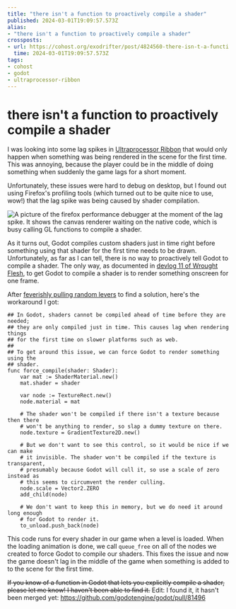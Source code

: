 ```yaml
---
title: "there isn't a function to proactively compile a shader"
published: 2024-03-01T19:09:57.573Z
alias:
- "there isn't a function to proactively compile a shader"
crossposts:
- url: https://cohost.org/exodrifter/post/4824560-there-isn-t-a-functi
  time: 2024-03-01T19:09:57.573Z
tags:
- cohost
- godot
- ultraprocessor-ribbon
---
```


# there isn't a function to proactively compile a shader

I was looking into some lag spikes in [Ultraprocessor Ribbon](../press-kits/ultraprocessor-ribbon.md) that would only happen when something was being rendered in the scene for the first time. This was annoying, because the player could be in the middle of doing something when suddenly the game lags for a short moment.

Unfortunately, these issues were hard to debug on desktop, but I found out using Firefox's profiling tools (which turned out to be quite nice to use, wow!) that the lag spike was being caused by shader compilation.

![A picture of the firefox performance debugger at the moment of the lag spike. It shows the canvas renderer waiting on the native code, which is busy calling GL functions to compile a shader.](20240301-ribbon-debug.png)

As it turns out, Godot compiles custom shaders just in time right before something using that shader for the first time needs to be drawn. Unfortunately, as far as I can tell, there is no way to proactively tell Godot to compile a shader. The only way, as documented in [devlog 11 of Wrought Flesh](https://www.youtube.com/watch?v=qpFgdvG_WmI&start=226), to get Godot to compile a shader is to render something onscreen for one frame.

After [feverishly pulling random levers](20240109.md) to find a solution, here's the workaround I got:

```gdscript
## In Godot, shaders cannot be compiled ahead of time before they are needed;
## they are only compiled just in time. This causes lag when rendering things
## for the first time on slower platforms such as web.
##
## To get around this issue, we can force Godot to render something using the
## shader.
func force_compile(shader: Shader):
    var mat := ShaderMaterial.new()
    mat.shader = shader

    var node := TextureRect.new()
    node.material = mat

    # The shader won't be compiled if there isn't a texture because then there
    # won't be anything to render, so slap a dummy texture on there.
    node.texture = GradientTexture2D.new()

    # But we don't want to see this control, so it would be nice if we can make
    # it invisible. The shader won't be compiled if the texture is transparent,
    # presumably because Godot will cull it, so use a scale of zero instead as
    # this seems to circumvent the render culling.
    node.scale = Vector2.ZERO
    add_child(node)

    # We don't want to keep this in memory, but we do need it around long enough
    # for Godot to render it.
    to_unload.push_back(node)
```

This code runs for every shader in our game when a level is loaded. When the loading animation is done, we call `queue_free` on all of the nodes we created to force Godot to compile our shaders. This fixes the issue and now the game doesn't lag in the middle of the game when something is added to to the scene for the first time.

~~If you know of a function in Godot that lets you explicitly compile a shader, please let me know! I haven't been able to find it.~~ Edit: I found it, it hasn't been merged yet: https://github.com/godotengine/godot/pull/81496 

